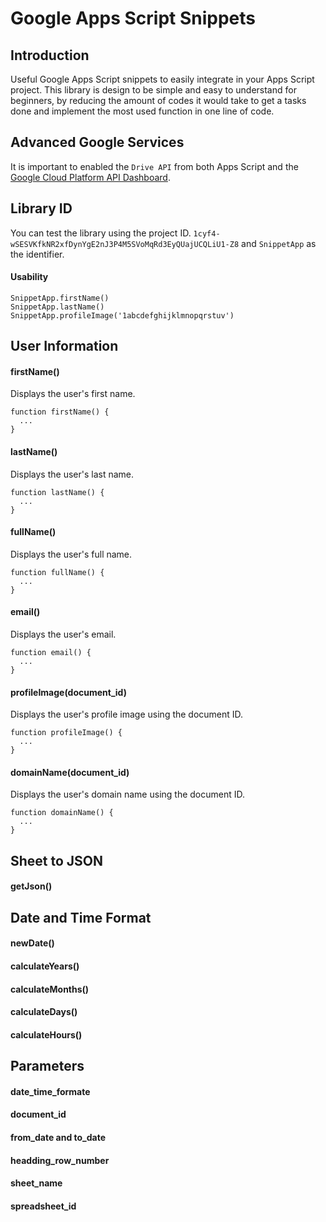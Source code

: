 # Google Apps Script Snippets

## Introduction
Useful Google Apps Script snippets to easily integrate in your Apps Script project. This library is design to be simple and easy to understand for beginners, by reducing the amount of codes it would take to get a tasks done and implement the most used function in one line of code.

## Advanced Google Services
It is important to enabled the `Drive API` from both Apps Script and the [Google Cloud Platform API Dashboard](https://console.cloud.google.com/apis/api/drive.googleapis.com/overview).

## Library ID
You can test the library using the project ID.
`1cyf4-wSESVKfkNR2xfDynYgE2nJ3P4M5SVoMqRd3EyQUajUCQLiU1-Z8` and `SnippetApp` as the identifier.
#### Usability
`SnippetApp.firstName()`<br/>
`SnippetApp.lastName()`<br/>
`SnippetApp.profileImage('1abcdefghijklmnopqrstuv')`

## User Information
#### firstName()
Displays the user's first name.
```
function firstName() {
  ...
}
```

#### lastName()
Displays the user's last name.
```
function lastName() {
  ...
}
```

#### fullName()
Displays the user's full name.
```
function fullName() {
  ...
}
```

#### email()
Displays the user's email.
```
function email() {
  ...
}
```

#### profileImage(document_id)
Displays the user's profile image using the document ID.
```
function profileImage() {
  ...
}
```


#### domainName(document_id)
Displays the user's domain name using the document ID.
```
function domainName() {
  ...
}
```

## Sheet to JSON
#### getJson()

## Date and Time Format
#### newDate()

#### calculateYears()

#### calculateMonths()

#### calculateDays()

#### calculateHours()

## Parameters
#### date_time_formate
#### document_id
#### from_date and to_date
#### headding_row_number
#### sheet_name
#### spreadsheet_id
